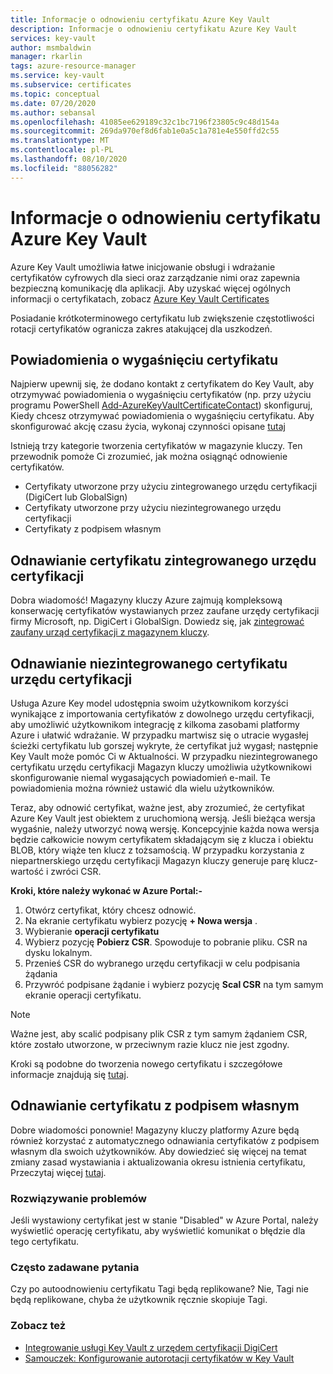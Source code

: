 ```yaml
---
title: Informacje o odnowieniu certyfikatu Azure Key Vault
description: Informacje o odnowieniu certyfikatu Azure Key Vault
services: key-vault
author: msmbaldwin
manager: rkarlin
tags: azure-resource-manager
ms.service: key-vault
ms.subservice: certificates
ms.topic: conceptual
ms.date: 07/20/2020
ms.author: sebansal
ms.openlocfilehash: 41085ee629189c32c1bc7196f23805c9c48d154a
ms.sourcegitcommit: 269da970ef8d6fab1e0a5c1a781e4e550ffd2c55
ms.translationtype: MT
ms.contentlocale: pl-PL
ms.lasthandoff: 08/10/2020
ms.locfileid: "88056282"
---
```

# <a name="about-azure-key-vault-certificate-renewal"></a>Informacje o odnowieniu certyfikatu Azure Key Vault

Azure Key Vault umożliwia łatwe inicjowanie obsługi i wdrażanie certyfikatów cyfrowych dla sieci oraz zarządzanie nimi oraz zapewnia bezpieczną komunikację dla aplikacji. Aby uzyskać więcej ogólnych informacji o certyfikatach, zobacz [Azure Key Vault Certificates](https://docs.microsoft.com/azure/key-vault/certificates/about-certificates)

Posiadanie krótkoterminowego certyfikatu lub zwiększenie częstotliwości rotacji certyfikatów ogranicza zakres atakującej dla uszkodzeń.

## <a name="certificate-expiration-notifications"></a>Powiadomienia o wygaśnięciu certyfikatu
Najpierw upewnij się, że dodano kontakt z certyfikatem do Key Vault, aby otrzymywać powiadomienia o wygaśnięciu certyfikatów (np. przy użyciu programu PowerShell [Add-AzureKeyVaultCertificateContact](https://docs.microsoft.com/powershell/module/azurerm.keyvault/add-azurekeyvaultcertificatecontact?view=azurermps-6.13.0)) skonfiguruj, Kiedy chcesz otrzymywać powiadomienia o wygaśnięciu certyfikatu. Aby skonfigurować akcję czasu życia, wykonaj czynności opisane [tutaj](https://docs.microsoft.com/azure/key-vault/certificates/tutorial-rotate-certificates#update-lifecycle-attributes-of-a-stored-certificate)

Istnieją trzy kategorie tworzenia certyfikatów w magazynie kluczy. Ten przewodnik pomoże Ci zrozumieć, jak można osiągnąć odnowienie certyfikatów.
-   Certyfikaty utworzone przy użyciu zintegrowanego urzędu certyfikacji (DigiCert lub GlobalSign)
-   Certyfikaty utworzone przy użyciu niezintegrowanego urzędu certyfikacji
-   Certyfikaty z podpisem własnym

## <a name="renewal-of-integrated-ca-certificate"></a>Odnawianie certyfikatu zintegrowanego urzędu certyfikacji 
Dobra wiadomość! Magazyny kluczy Azure zajmują kompleksową konserwację certyfikatów wystawianych przez zaufane urzędy certyfikacji firmy Microsoft, np. DigiCert i GlobalSign. Dowiedz się, jak [zintegrować zaufany urząd certyfikacji z magazynem kluczy](https://docs.microsoft.com/azure/key-vault/certificates/how-to-integrate-certificate-authority).

## <a name="renewal-of-non-integrated-ca-certificate"></a>Odnawianie niezintegrowanego certyfikatu urzędu certyfikacji 
Usługa Azure Key model udostępnia swoim użytkownikom korzyści wynikające z importowania certyfikatów z dowolnego urzędu certyfikacji, aby umożliwić użytkownikom integrację z kilkoma zasobami platformy Azure i ułatwić wdrażanie. W przypadku martwisz się o utracie wygasłej ścieżki certyfikatu lub gorszej wykryte, że certyfikat już wygasł; następnie Key Vault może pomóc Ci w Aktualności. W przypadku niezintegrowanego certyfikatu urzędu certyfikacji Magazyn kluczy umożliwia użytkownikowi skonfigurowanie niemal wygasających powiadomień e-mail. Te powiadomienia można również ustawić dla wielu użytkowników.

Teraz, aby odnowić certyfikat, ważne jest, aby zrozumieć, że certyfikat Azure Key Vault jest obiektem z uruchomioną wersją. Jeśli bieżąca wersja wygaśnie, należy utworzyć nową wersję. Koncepcyjnie każda nowa wersja będzie całkowicie nowym certyfikatem składającym się z klucza i obiektu BLOB, który wiąże ten klucz z tożsamością. W przypadku korzystania z niepartnerskiego urzędu certyfikacji Magazyn kluczy generuje parę klucz-wartość i zwróci CSR.

**Kroki, które należy wykonać w Azure Portal:-**
1.  Otwórz certyfikat, który chcesz odnowić.
2.  Na ekranie certyfikatu wybierz pozycję **+ Nowa wersja** .
3.  Wybieranie **operacji certyfikatu**
4.  Wybierz pozycję **Pobierz CSR**. Spowoduje to pobranie pliku. CSR na dysku lokalnym.
5.  Przenieś CSR do wybranego urzędu certyfikacji w celu podpisania żądania
6.  Przywróć podpisane żądanie i wybierz pozycję **Scal CSR** na tym samym ekranie operacji certyfikatu.

> [!NOTE]
> Ważne jest, aby scalić podpisany plik CSR z tym samym żądaniem CSR, które zostało utworzone, w przeciwnym razie klucz nie jest zgodny.

Kroki są podobne do tworzenia nowego certyfikatu i szczegółowe informacje znajdują się [tutaj]( https://docs.microsoft.com/azure/key-vault/certificates/create-certificate-signing-request#azure-portal).

## <a name="renewal-of-self-signed-certificate"></a>Odnawianie certyfikatu z podpisem własnym

Dobre wiadomości ponownie! Magazyny kluczy platformy Azure będą również korzystać z automatycznego odnawiania certyfikatów z podpisem własnym dla swoich użytkowników. Aby dowiedzieć się więcej na temat zmiany zasad wystawiania i aktualizowania okresu istnienia certyfikatu, Przeczytaj więcej [tutaj](https://docs.microsoft.com/azure/key-vault/certificates/tutorial-rotate-certificates#update-lifecycle-attributes-of-a-stored-certificate).

### <a name="troubleshoot"></a>Rozwiązywanie problemów
Jeśli wystawiony certyfikat jest w stanie "Disabled" w Azure Portal, należy wyświetlić operację certyfikatu, aby wyświetlić komunikat o błędzie dla tego certyfikatu.

### <a name="frequently-asked-questions"></a>Często zadawane pytania
Czy po autoodnowieniu certyfikatu Tagi będą replikowane?
Nie, Tagi nie będą replikowane, chyba że użytkownik ręcznie skopiuje Tagi.

### <a name="see-also"></a>Zobacz też
*   [Integrowanie usługi Key Vault z urzędem certyfikacji DigiCert](how-to-integrate-certificate-authority.md)
*   [Samouczek: Konfigurowanie autorotacji certyfikatów w Key Vault](tutorial-rotate-certificates.md)
